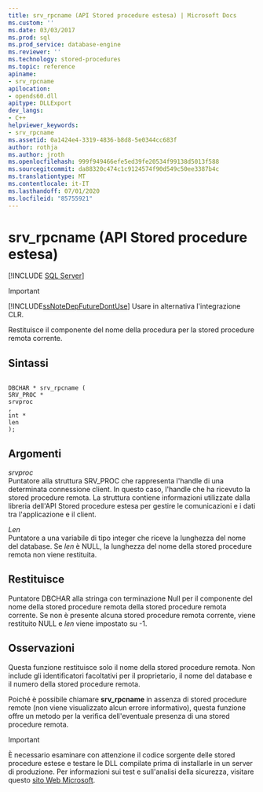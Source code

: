 ```yaml
---
title: srv_rpcname (API Stored procedure estesa) | Microsoft Docs
ms.custom: ''
ms.date: 03/03/2017
ms.prod: sql
ms.prod_service: database-engine
ms.reviewer: ''
ms.technology: stored-procedures
ms.topic: reference
apiname:
- srv_rpcname
apilocation:
- opends60.dll
apitype: DLLExport
dev_langs:
- C++
helpviewer_keywords:
- srv_rpcname
ms.assetid: 0a1424e4-3319-4836-b8d8-5e0344cc683f
author: rothja
ms.author: jroth
ms.openlocfilehash: 999f949466efe5ed39fe20534f99138d5013f588
ms.sourcegitcommit: da88320c474c1c9124574f90d549c50ee3387b4c
ms.translationtype: MT
ms.contentlocale: it-IT
ms.lasthandoff: 07/01/2020
ms.locfileid: "85755921"
---
```

# <a name="srv_rpcname-extended-stored-procedure-api"></a>srv_rpcname (API Stored procedure estesa)
 [!INCLUDE [SQL Server](../../includes/applies-to-version/sqlserver.md)]
    
> [!IMPORTANT]  
>  [!INCLUDE[ssNoteDepFutureDontUse](../../includes/ssnotedepfuturedontuse-md.md)] Usare in alternativa l'integrazione CLR.  
  
 Restituisce il componente del nome della procedura per la stored procedure remota corrente.  
  
## <a name="syntax"></a>Sintassi  
  
```  
  
DBCHAR * srv_rpcname (  
SRV_PROC *  
srvproc  
,  
int *  
len   
);  
```  
  
## <a name="arguments"></a>Argomenti  
 *srvproc*  
 Puntatore alla struttura SRV_PROC che rappresenta l'handle di una determinata connessione client. In questo caso, l'handle che ha ricevuto la stored procedure remota. La struttura contiene informazioni utilizzate dalla libreria dell'API Stored procedure estesa per gestire le comunicazioni e i dati tra l'applicazione e il client.  
  
 *Len*  
 Puntatore a una variabile di tipo integer che riceve la lunghezza del nome del database. Se *len* è NULL, la lunghezza del nome della stored procedure remota non viene restituita.  
  
## <a name="returns"></a>Restituisce  
 Puntatore DBCHAR alla stringa con terminazione Null per il componente del nome della stored procedure remota della stored procedure remota corrente. Se non è presente alcuna stored procedure remota corrente, viene restituito NULL e *len* viene impostato su -1.  
  
## <a name="remarks"></a>Osservazioni  
 Questa funzione restituisce solo il nome della stored procedure remota. Non include gli identificatori facoltativi per il proprietario, il nome del database e il numero della stored procedure remota.  
  
 Poiché è possibile chiamare **srv_rpcname** in assenza di stored procedure remote (non viene visualizzato alcun errore informativo), questa funzione offre un metodo per la verifica dell'eventuale presenza di una stored procedure remota.  
  
> [!IMPORTANT]  
>  È necessario esaminare con attenzione il codice sorgente delle stored procedure estese e testare le DLL compilate prima di installarle in un server di produzione. Per informazioni sui test e sull'analisi della sicurezza, visitare questo [sito Web Microsoft](https://go.microsoft.com/fwlink/?LinkID=54761&amp;clcid=0x409https://msdn.microsoft.com/security/).  
  
  
